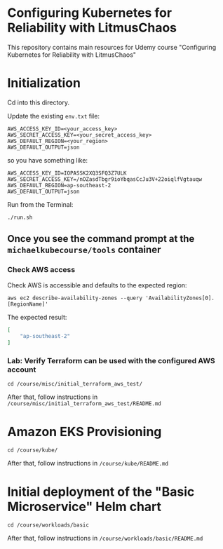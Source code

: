 
# Configuring Kubernetes for Reliability with LitmusChaos

This repository contains main resources for Udemy course "Configuring Kubernetes for Reliability with LitmusChaos"

# Initialization

Cd into this directory.

Update the existing `env.txt` file:
```
AWS_ACCESS_KEY_ID=<your_access_key>
AWS_SECRET_ACCESS_KEY=<your_secret_access_key>
AWS_DEFAULT_REGION=<your_region>
AWS_DEFAULT_OUTPUT=json
```
so you have something like:
```
AWS_ACCESS_KEY_ID=IOPASSK2XQ3SFQ3Z7ULK
AWS_SECRET_ACCESS_KEY=/nOZasdTbgr9ioYbqasCcJu3V+22oiqlfVgtauqw
AWS_DEFAULT_REGION=ap-southeast-2
AWS_DEFAULT_OUTPUT=json
```

Run from the Terminal:
```shell
./run.sh
```

## Once you see the command prompt at the `michaelkubecourse/tools` container

### Check AWS access 

Check AWS is accessible and defaults to the expected region:
```shell
aws ec2 describe-availability-zones --query 'AvailabilityZones[0].[RegionName]'
```

The expected result:
```json
[
    "ap-southeast-2"
]
```

### Lab: Verify Terraform can be used with the configured AWS account

```shell
cd /course/misc/initial_terraform_aws_test/
```
After that, follow instructions in `/course/misc/initial_terraform_aws_test/README.md`

# Amazon EKS Provisioning

```shell
cd /course/kube/
```
After that, follow instructions in `/course/kube/README.md`

# Initial deployment of the "Basic Microservice" Helm chart

```shell
cd /course/workloads/basic
```

After that, follow instructions in `/course/workloads/basic/README.md`
